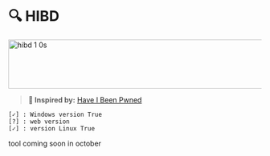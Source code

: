 # 🔍 HIBD 
<img width="704" height="98" alt="hibd 1 0s" src="https://github.com/user-attachments/assets/c7ac6c11-db97-435e-b44e-db483297e044" />


> **🧠 Inspired by:** [Have I Been Pwned](https://haveibeenpwned.com)


```
[✓] : Windows version True
[?] : web version
[✓] : version Linux True
```

tool coming soon in october 
